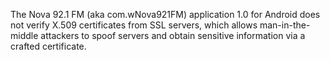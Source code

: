 The Nova 92.1 FM (aka com.wNova921FM) application 1.0 for Android does not verify X.509 certificates from SSL servers, which allows man-in-the-middle attackers to spoof servers and obtain sensitive information via a crafted certificate.